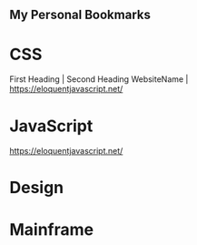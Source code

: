 ## My Personal Bookmarks

# CSS

First Heading | Second Heading
WebsiteName | https://eloquentjavascript.net/




# JavaScript
https://eloquentjavascript.net/
# Design

# Mainframe

